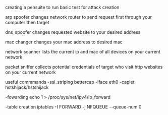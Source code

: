 creating a pensuite to run basic test for attack creation

arp spoofer changes network router to send request first through your computer then target

dns_spoofer changes requested website to your desired address

mac changer changes your mac address to desired mac

network scanner lists the current ip and mac of all devices on your current network

packet sniffer collects potential credentials of target who visit http websites on your current network

useful commmands
  -ssl_striping
  bettercap -iface eth0 -caplet hstshijack/hstshijack
  
  -fowarding 
  echo 1 > /proc/sys/net/ipv4/ip_forward

  -table creation
  iptables -I FORWARD -j NFQUEUE --queue-num 0
